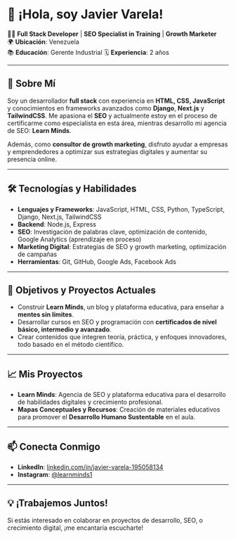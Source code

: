 # 👋 ¡Hola, soy Javier Varela!

👨‍💻 **Full Stack Developer** | **SEO Specialist in Training** | **Growth Marketer**  
🌍 **Ubicación**: Venezuela  
📚 **Educación**: Gerente Industrial 
🗓️ **Experiencia**: 2 años

---

## 🚀 Sobre Mí
Soy un desarrollador **full stack** con experiencia en **HTML, CSS, JavaScript** y conocimientos en frameworks avanzados como **Django**, **Next.js** y **TailwindCSS**. Me apasiona el **SEO** y actualmente estoy en el proceso de certificarme como especialista en esta área, mientras desarrollo mi agencia de SEO: **Learn Minds**.

Además, como **consultor de growth marketing**, disfruto ayudar a empresas y emprendedores a optimizar sus estrategias digitales y aumentar su presencia online.

---

## 🛠️ Tecnologías y Habilidades
- **Lenguajes y Frameworks**: JavaScript, HTML, CSS, Python, TypeScript, Django, Next.js, TailwindCSS
- **Backend**: Node.js, Express
- **SEO**: Investigación de palabras clave, optimización de contenido, Google Analytics (aprendizaje en proceso)
- **Marketing Digital**: Estrategias de SEO y growth marketing, optimización de campañas
- **Herramientas**: Git, GitHub, Google Ads, Facebook Ads

---

## 🎯 Objetivos y Proyectos Actuales
- Construir **Learn Minds**, un blog y plataforma educativa, para enseñar a **mentes sin límites**.
- Desarrollar cursos en SEO y programación con **certificados de nivel básico, intermedio y avanzado**.
- Crear contenidos que integren teoría, práctica, y enfoques innovadores, todo basado en el método científico.

---

## 📈 Mis Proyectos
- **Learn Minds**: Agencia de SEO y plataforma educativa para el desarrollo de habilidades digitales y crecimiento profesional.
- **Mapas Conceptuales y Recursos**: Creación de materiales educativos para promover el **Desarrollo Humano Sustentable** en el aula.

---

## 📫 Conecta Conmigo
- **LinkedIn**: [linkedin.com/in/javier-varela-195058134](https://www.linkedin.com/in/javier-varela-195058134)
- **Instagram**: [@learnminds1](https://www.instagram.com/learnminds1)

---

## 💡 ¡Trabajemos Juntos!
Si estás interesado en colaborar en proyectos de desarrollo, SEO, o crecimiento digital, ¡me encantaría escucharte!


<!---
Javiv27/Javiv27 is a ✨ special ✨ repository because its `README.md` (this file) appears on your GitHub profile.
You can click the Preview link to take a look at your changes.
--->
